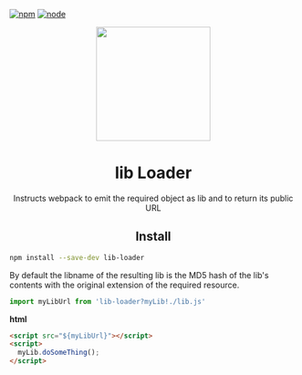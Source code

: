 [![npm][npm]][npm-url]
[![node][node]][node-url]

<div align="center">
  <a href="https://github.com/webpack/webpack">
    <img width="200" height="200"
      src="https://webpack.js.org/assets/icon-square-big.svg">
  </a>
  <h1>lib Loader</h1>
  <p>Instructs webpack to emit the required object as lib and to return its public URL</p>
</div>

<h2 align="center">Install</h2>

```bash
npm install --save-dev lib-loader
```

By default the libname of the resulting lib is the MD5 hash of the lib's contents with the original extension of the required resource.

```js
import myLibUrl from 'lib-loader?myLib!./lib.js'
```

**html**
```html
<script src="${myLibUrl}"></script>
<script>
  myLib.doSomeThing();
</script>
```

[npm]: https://img.shields.io/npm/v/file-loader.svg
[npm-url]: https://npmjs.com/package/lib-loader

[node]: https://img.shields.io/node/v/file-loader.svg
[node-url]: https://nodejs.org
